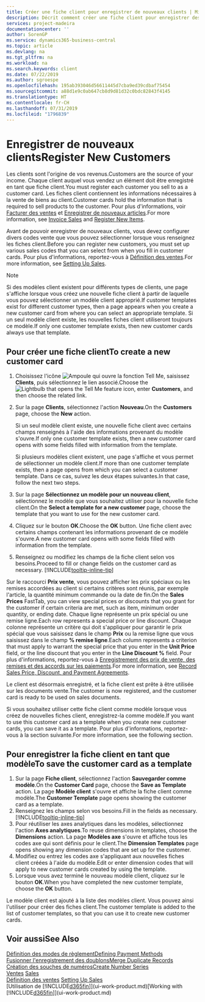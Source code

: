 ```yaml
---
title: Créer une fiche client pour enregistrer de nouveaux clients | Microsoft Docs
description: Décrit comment créer une fiche client pour enregistrer des informations sur chaque nouveau client ou client auquel vous vendez.
services: project-madeira
documentationcenter: ''
author: SorenGP
ms.service: dynamics365-business-central
ms.topic: article
ms.devlang: na
ms.tgt_pltfrm: na
ms.workload: na
ms.search.keywords: client
ms.date: 07/22/2019
ms.author: sgroespe
ms.openlocfilehash: 195ab393046d56611445d7cba9ed39cdbaf75454
ms.sourcegitcommit: a88d1e9c0ab647cb8d9d81d32c0bdc82843f4145
ms.translationtype: HT
ms.contentlocale: fr-CH
ms.lasthandoff: 07/31/2019
ms.locfileid: "1796839"
---
```

# <a name="register-new-customers"></a><span data-ttu-id="2b60c-103">Enregistrer de nouveaux clients</span><span class="sxs-lookup"><span data-stu-id="2b60c-103">Register New Customers</span></span>
<span data-ttu-id="2b60c-104">Les clients sont l'origine de vos revenus.</span><span class="sxs-lookup"><span data-stu-id="2b60c-104">Customers are the source of your income.</span></span> <span data-ttu-id="2b60c-105">Chaque client auquel vous vendez un élément doit être enregistré en tant que fiche client.</span><span class="sxs-lookup"><span data-stu-id="2b60c-105">You must register each customer you sell to as a customer card.</span></span> <span data-ttu-id="2b60c-106">Les fiches client contiennent les informations nécessaires à la vente de biens au client.</span><span class="sxs-lookup"><span data-stu-id="2b60c-106">Customer cards hold the information that is required to sell products to the customer.</span></span> <span data-ttu-id="2b60c-107">Pour plus d'informations, voir [Facturer des ventes](sales-how-invoice-sales.md) et [Enregistrer de nouveaux articles](inventory-how-register-new-items.md).</span><span class="sxs-lookup"><span data-stu-id="2b60c-107">For more information, see [Invoice Sales](sales-how-invoice-sales.md) and [Register New Items](inventory-how-register-new-items.md).</span></span>  

<span data-ttu-id="2b60c-108">Avant de pouvoir enregistrer de nouveaux clients, vous devez configurer divers codes vente que vous pouvez sélectionner lorsque vous renseignez les fiches client.</span><span class="sxs-lookup"><span data-stu-id="2b60c-108">Before you can register new customers, you must set up various sales codes that you can select from when you fill in customer cards.</span></span> <span data-ttu-id="2b60c-109">Pour plus d'informations, reportez-vous à [Définition des ventes](sales-setup-sales.md).</span><span class="sxs-lookup"><span data-stu-id="2b60c-109">For more information, see [Setting Up Sales](sales-setup-sales.md).</span></span>

> [!NOTE]  
>   <span data-ttu-id="2b60c-110">Si des modèles client existent pour différents types de clients, une page s'affiche lorsque vous créez une nouvelle fiche client à partir de laquelle vous pouvez sélectionner un modèle client approprié.</span><span class="sxs-lookup"><span data-stu-id="2b60c-110">If customer templates exist for different customer types, then a page appears when you create a new customer card from where you can select an appropriate template.</span></span> <span data-ttu-id="2b60c-111">Si un seul modèle client existe, les nouvelles fiches client utiliseront toujours ce modèle.</span><span class="sxs-lookup"><span data-stu-id="2b60c-111">If only one customer template exists, then new customer cards always use that template.</span></span>

## <a name="to-create-a-new-customer-card"></a><span data-ttu-id="2b60c-112">Pour créer une fiche client</span><span class="sxs-lookup"><span data-stu-id="2b60c-112">To create a new customer card</span></span>
1. <span data-ttu-id="2b60c-113">Choisissez l'icône ![Ampoule qui ouvre la fonction Tell Me](media/ui-search/search_small.png "Dites-moi ce que vous voulez faire"), saisissez **Clients**, puis sélectionnez le lien associé.</span><span class="sxs-lookup"><span data-stu-id="2b60c-113">Choose the ![Lightbulb that opens the Tell Me feature](media/ui-search/search_small.png "Tell me what you want to do") icon, enter **Customers**, and then choose the related link.</span></span>  
2. <span data-ttu-id="2b60c-114">Sur la page **Clients**, sélectionnez l'action **Nouveau**.</span><span class="sxs-lookup"><span data-stu-id="2b60c-114">On the **Customers** page, choose the **New** action.</span></span>

    <span data-ttu-id="2b60c-115">Si un seul modèle client existe, une nouvelle fiche client avec certains champs renseignés à l'aide des informations provenant du modèle s'ouvre.</span><span class="sxs-lookup"><span data-stu-id="2b60c-115">If only one customer template exists, then a new customer card opens with some fields filled with information from the template.</span></span>

    <span data-ttu-id="2b60c-116">Si plusieurs modèles client existent, une page s'affiche et vous permet de sélectionner un modèle client.</span><span class="sxs-lookup"><span data-stu-id="2b60c-116">If more than one customer template exists, then a page opens from which you can select a customer template.</span></span> <span data-ttu-id="2b60c-117">Dans ce cas, suivez les deux étapes suivantes.</span><span class="sxs-lookup"><span data-stu-id="2b60c-117">In that case, follow the next two steps.</span></span>
3. <span data-ttu-id="2b60c-118">Sur la page **Sélectionnez un modèle pour un nouveau client**, sélectionnez le modèle que vous souhaitez utiliser pour la nouvelle fiche client.</span><span class="sxs-lookup"><span data-stu-id="2b60c-118">On the **Select a template for a new customer** page, choose the template that you want to use for the new customer card.</span></span>
4. <span data-ttu-id="2b60c-119">Cliquez sur le bouton **OK**.</span><span class="sxs-lookup"><span data-stu-id="2b60c-119">Choose the **OK** button.</span></span> <span data-ttu-id="2b60c-120">Une fiche client avec certains champs contenant les informations provenant de ce modèle s'ouvre.</span><span class="sxs-lookup"><span data-stu-id="2b60c-120">A new customer card opens with some fields filled with information from the template.</span></span>  
5. <span data-ttu-id="2b60c-121">Renseignez ou modifiez les champs de la fiche client selon vos besoins.</span><span class="sxs-lookup"><span data-stu-id="2b60c-121">Proceed to fill or change fields on the customer card as necessary.</span></span> [!INCLUDE[tooltip-inline-tip](includes/tooltip-inline-tip_md.md)]

<span data-ttu-id="2b60c-122">Sur le raccourci **Prix vente**, vous pouvez afficher les prix spéciaux ou les remises accordées au client si certains critères sont réunis, par exemple l'article, la quantité minimum commande ou la date de fin.</span><span class="sxs-lookup"><span data-stu-id="2b60c-122">On the **Sales Prices** FastTab, you can view special prices or discounts that you grant for the customer if certain criteria are met, such as item, minimum order quantity, or ending date.</span></span> <span data-ttu-id="2b60c-123">Chaque ligne représente un prix spécial ou une remise ligne.</span><span class="sxs-lookup"><span data-stu-id="2b60c-123">Each row represents a special price or line discount.</span></span> <span data-ttu-id="2b60c-124">Chaque colonne représente un critère qui doit s'appliquer pour garantir le prix spécial que vous saisissez dans le champ **Prix** ou la remise ligne que vous saisissez dans le champ **% remise ligne**.</span><span class="sxs-lookup"><span data-stu-id="2b60c-124">Each column represents a criterion that must apply to warrant the special price that you enter in the **Unit Price** field, or the line discount that you enter in the **Line Discount %** field.</span></span> <span data-ttu-id="2b60c-125">Pour plus d'informations, reportez-vous à [Enregistrement des prix de vente, des remises et des accords sur les paiements](sales-how-record-sales-price-discount-payment-agreements.md).</span><span class="sxs-lookup"><span data-stu-id="2b60c-125">For more information, see [Record Sales Price, Discount, and Payment Agreements](sales-how-record-sales-price-discount-payment-agreements.md).</span></span>

<span data-ttu-id="2b60c-126">Le client est désormais enregistré, et la fiche client est prête à être utilisée sur les documents vente.</span><span class="sxs-lookup"><span data-stu-id="2b60c-126">The customer is now registered, and the customer card is ready to be used on sales documents.</span></span>

<span data-ttu-id="2b60c-127">Si vous souhaitez utiliser cette fiche client comme modèle lorsque vous créez de nouvelles fiches client, enregistrez-la comme modèle.</span><span class="sxs-lookup"><span data-stu-id="2b60c-127">If you want to use this customer card as a template when you create new customer cards, you can save it as a template.</span></span> <span data-ttu-id="2b60c-128">Pour plus d'informations, reportez-vous à la section suivante.</span><span class="sxs-lookup"><span data-stu-id="2b60c-128">For more information, see the following section.</span></span>

## <a name="to-save-the-customer-card-as-a-template"></a><span data-ttu-id="2b60c-129">Pour enregistrer la fiche client en tant que modèle</span><span class="sxs-lookup"><span data-stu-id="2b60c-129">To save the customer card as a template</span></span>
1. <span data-ttu-id="2b60c-130">Sur la page **Fiche client**, sélectionnez l'action **Sauvegarder comme modèle**.</span><span class="sxs-lookup"><span data-stu-id="2b60c-130">On the **Customer Card** page, choose the **Save as Template** action.</span></span> <span data-ttu-id="2b60c-131">La page **Modèle client** s'ouvre et affiche la fiche client comme modèle.</span><span class="sxs-lookup"><span data-stu-id="2b60c-131">The **Customer Template** page opens showing the customer card as a template.</span></span>
2. <span data-ttu-id="2b60c-132">Renseignez les champs selon vos besoins.</span><span class="sxs-lookup"><span data-stu-id="2b60c-132">Fill in the fields as necessary.</span></span> [!INCLUDE[tooltip-inline-tip](includes/tooltip-inline-tip_md.md)]
3. <span data-ttu-id="2b60c-133">Pour réutiliser les axes analytiques dans les modèles, sélectionnez l'action **Axes analytiques**.</span><span class="sxs-lookup"><span data-stu-id="2b60c-133">To reuse dimensions in templates, choose the **Dimensions** action.</span></span> <span data-ttu-id="2b60c-134">La page **Modèles axe** s'ouvre et affiche tous les codes axe qui sont définis pour le client.</span><span class="sxs-lookup"><span data-stu-id="2b60c-134">The **Dimension Templates** page opens showing any dimension codes that are set up for the customer.</span></span>
4. <span data-ttu-id="2b60c-135">Modifiez ou entrez les codes axe s'appliquant aux nouvelles fiches client créées à l'aide du modèle.</span><span class="sxs-lookup"><span data-stu-id="2b60c-135">Edit or enter dimension codes that will apply to new customer cards created by using the template.</span></span>  
5. <span data-ttu-id="2b60c-136">Lorsque vous avez terminé le nouveau modèle client, cliquez sur le bouton **OK**.</span><span class="sxs-lookup"><span data-stu-id="2b60c-136">When you have completed the new customer template, choose the **OK** button.</span></span>

<span data-ttu-id="2b60c-137">Le modèle client est ajouté à la liste des modèles client. Vous pouvez ainsi l'utiliser pour créer des fiches client.</span><span class="sxs-lookup"><span data-stu-id="2b60c-137">The customer template is added to the list of customer templates, so that you can use it to create new customer cards.</span></span>

## <a name="see-also"></a><span data-ttu-id="2b60c-138">Voir aussi</span><span class="sxs-lookup"><span data-stu-id="2b60c-138">See Also</span></span>
[<span data-ttu-id="2b60c-139">Définition des modes de règlement</span><span class="sxs-lookup"><span data-stu-id="2b60c-139">Defining Payment Methods</span></span>](finance-payment-methods.md)  
[<span data-ttu-id="2b60c-140">Fusionner l'enregistrement des doublons</span><span class="sxs-lookup"><span data-stu-id="2b60c-140">Merge Duplicate Records</span></span>](sales-how-merge-duplicate-records.md)  
[<span data-ttu-id="2b60c-141">Création des souches de numéros</span><span class="sxs-lookup"><span data-stu-id="2b60c-141">Create Number Series</span></span>](ui-create-number-series.md)  
<span data-ttu-id="2b60c-142">[Ventes](sales-manage-sales.md)  </span><span class="sxs-lookup"><span data-stu-id="2b60c-142">[Sales](sales-manage-sales.md)  </span></span>  
<span data-ttu-id="2b60c-143">[Définition des ventes](sales-setup-sales.md)  </span><span class="sxs-lookup"><span data-stu-id="2b60c-143">[Setting Up Sales](sales-setup-sales.md)  </span></span>  
<span data-ttu-id="2b60c-144">[Utilisation de [!INCLUDE[d365fin](includes/d365fin_md.md)]](ui-work-product.md)</span><span class="sxs-lookup"><span data-stu-id="2b60c-144">[Working with [!INCLUDE[d365fin](includes/d365fin_md.md)]](ui-work-product.md)</span></span>
